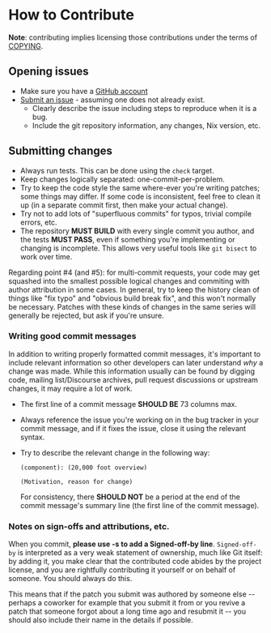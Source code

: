 # How to Contribute

**Note**: contributing implies licensing those contributions under the terms of
[COPYING](../COPYING).

## Opening issues

* Make sure you have a [GitHub account](https://github.com/signup/free)
* [Submit an issue](https://github.com/thoughtpolice/nix-mirror/issues) - assuming one does not already exist.
  * Clearly describe the issue including steps to reproduce when it is a bug.
  * Include the git repository information, any changes, Nix version, etc.

## Submitting changes

* Always run tests. This can be done using the `check` target.
* Keep changes logically separated: one-commit-per-problem.
* Try to keep the code style the same where-ever you're writing patches; some
  things may differ. If some code is inconsistent, feel free to clean it up
  (in a separate commit first, then make your actual change).
* Try not to add lots of "superfluous commits" for typos, trivial compile
  errors, etc.
* The repository **MUST BUILD** with every single commit you author, and the
  tests **MUST PASS**, even if something you're implementing or changing is
  incomplete. This allows very useful tools like `git bisect` to work over time.

Regarding point #4 (and #5): for multi-commit requests, your code may get
squashed into the smallest possible logical changes and commiting with author
attribution in some cases.  In general, try to keep the history clean of things
like "fix typo" and "obvious build break fix", and this won't normally be
necessary.  Patches with these kinds of changes in the same series will
generally be rejected, but ask if you're unsure.

### Writing good commit messages

In addition to writing properly formatted commit messages, it's important to
include relevant information so other developers can later understand *why* a
change was made. While this information usually can be found by digging code,
mailing list/Discourse archives, pull request discussions or upstream changes,
it may require a lot of work.

* The first line of a commit message **SHOULD BE** 73 columns max.
* Always reference the issue you're working on in the bug tracker in your
  commit message, and if it fixes the issue, close it using the relevant
  syntax.
* Try to describe the relevant change in the following way:

  ```
  (component): (20,000 foot overview)

  (Motivation, reason for change)
  ```

  For consistency, there **SHOULD NOT** be a period at the end of the commit
  message's summary line (the first line of the commit message).

### Notes on sign-offs and attributions, etc.

When you commit, **please use -s to add a Signed-off-by line**. `Signed-off-by`
is interpreted as a very weak statement of ownership, much like Git itself: by
adding it, you make clear that the contributed code abides by the project
license, and you are rightfully contributing it yourself or on behalf of
someone. You should always do this.

This means that if the patch you submit was authored by someone else -- perhaps
a coworker for example that you submit it from or you revive a patch that
someone forgot about a long time ago and resubmit it -- you should also include
their name in the details if possible.
